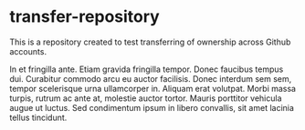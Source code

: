 # transfer-repository

This is a repository created to test transferring of ownership across Github accounts.

In et fringilla ante. Etiam gravida fringilla tempor. Donec faucibus tempus dui.
Curabitur commodo arcu eu auctor facilisis. Donec interdum sem sem, tempor
scelerisque urna ullamcorper in. Aliquam erat volutpat. Morbi massa turpis,
rutrum ac ante at, molestie auctor tortor. Mauris porttitor vehicula augue ut
luctus. Sed condimentum ipsum in libero convallis, sit amet lacinia tellus
tincidunt.
